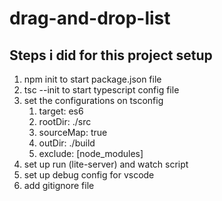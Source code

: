 # drag-and-drop-list

## Steps i did for this project setup

1. npm init to start package.json file
2. tsc --init to start typescript config file
3. set the configurations on tsconfig
   1. target: es6
   2. rootDir: ./src
   3. sourceMap: true
   4. outDir: ./build
   5. exclude: [node_modules]
4. set up run (lite-server) and watch script
5. set up debug config for vscode
6. add gitignore file
